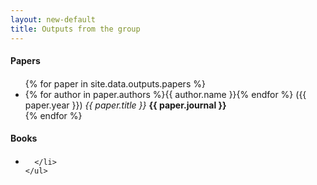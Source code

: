 ```yaml
---
layout: new-default
title: Outputs from the group
---
```


<div class=row>
  <div class="col-sm-2 col-md-3">
    <h4> Papers</h4>
  </div>
  <div class="col-sm-10 col-md-9">
    <h4> </h4>
    <ul class="list-group">
      {% for paper in site.data.outputs.papers %}
      <li class="list-group-item">
         {% for author in paper.authors %}{{ author.name }}{% endfor %}
         ({{ paper.year }}) <em>{{ paper.title }}</em> <strong>{{ paper.journal }}</strong>
      </li>
       {% endfor %}
    </ul>
  </div>
</div>

<div class=row>
  <div class="col-sm-2 col-md-3">
    <h4> Books</h4>
  </div>
  <div class="col-sm-10 col-md-9">
    <h4> </h4>
    <ul class="list-group">
      <li class="list-group-item">
	    
      </li>
    </ul>
  </div>
</div>
